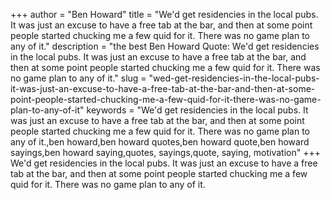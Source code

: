 +++
author = "Ben Howard"
title = "We'd get residencies in the local pubs. It was just an excuse to have a free tab at the bar, and then at some point people started chucking me a few quid for it. There was no game plan to any of it."
description = "the best Ben Howard Quote: We'd get residencies in the local pubs. It was just an excuse to have a free tab at the bar, and then at some point people started chucking me a few quid for it. There was no game plan to any of it."
slug = "wed-get-residencies-in-the-local-pubs-it-was-just-an-excuse-to-have-a-free-tab-at-the-bar-and-then-at-some-point-people-started-chucking-me-a-few-quid-for-it-there-was-no-game-plan-to-any-of-it"
keywords = "We'd get residencies in the local pubs. It was just an excuse to have a free tab at the bar, and then at some point people started chucking me a few quid for it. There was no game plan to any of it.,ben howard,ben howard quotes,ben howard quote,ben howard sayings,ben howard saying,quotes, sayings,quote, saying, motivation"
+++
We'd get residencies in the local pubs. It was just an excuse to have a free tab at the bar, and then at some point people started chucking me a few quid for it. There was no game plan to any of it.
